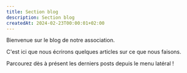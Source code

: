 ```yaml
---
title: Section blog
description: Section blog
createdAt: 2024-02-23T00:00:01+02:00
---
```


Bienvenue sur le blog de notre association.

C'est ici que nous écrirons quelques articles sur ce que nous faisons.

Parcourez dès à présent les derniers posts depuis le menu latéral !
